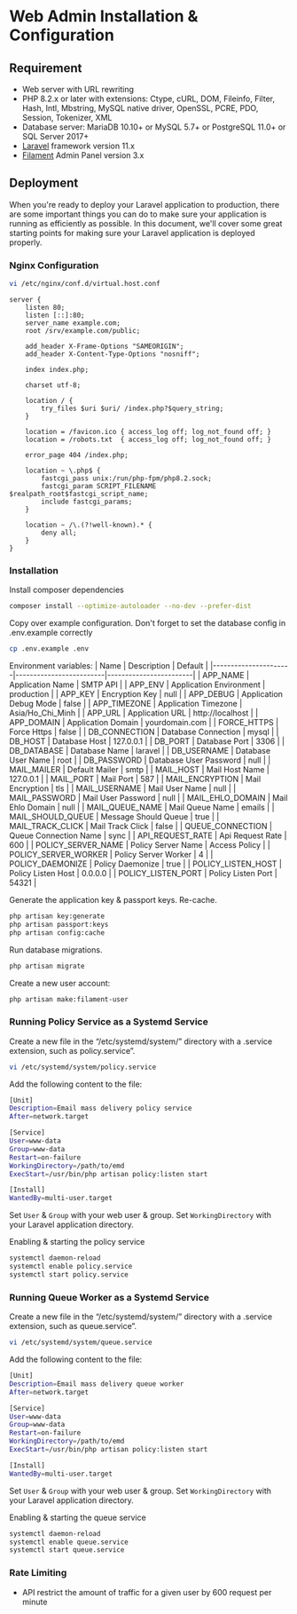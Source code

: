 Web Admin Installation & Configuration
======================================

## Requirement
* Web server with URL rewriting
* PHP 8.2.x or later with extensions: Ctype, cURL, DOM, Fileinfo, Filter, Hash, Intl,
Mbstring, MySQL native driver, OpenSSL, PCRE, PDO, Session, Tokenizer, XML
* Database server: MariaDB 10.10+ or MySQL 5.7+ or PostgreSQL 11.0+ or SQL Server 2017+
* [Laravel](https://laravel.com) framework version 11.x
* [Filament](https://filamentphp.com) Admin Panel version 3.x

## Deployment
When you're ready to deploy your Laravel application to production,
there are some important things you can do to make sure your
application is running as efficiently as possible.
In this document, we'll cover some great starting points
for making sure your Laravel application is deployed properly.

### Nginx Configuration
```sh
vi /etc/nginx/conf.d/virtual.host.conf
```

```nginx
server {
    listen 80;
    listen [::]:80;
    server_name example.com;
    root /srv/example.com/public;
 
    add_header X-Frame-Options "SAMEORIGIN";
    add_header X-Content-Type-Options "nosniff";
 
    index index.php;
 
    charset utf-8;
 
    location / {
        try_files $uri $uri/ /index.php?$query_string;
    }
 
    location = /favicon.ico { access_log off; log_not_found off; }
    location = /robots.txt  { access_log off; log_not_found off; }
 
    error_page 404 /index.php;

    location ~ \.php$ {
        fastcgi_pass unix:/run/php-fpm/php8.2.sock;
        fastcgi_param SCRIPT_FILENAME $realpath_root$fastcgi_script_name;
        include fastcgi_params;
    }
 
    location ~ /\.(?!well-known).* {
        deny all;
    }
}
```

### Installation
Install composer dependencies
```sh
composer install --optimize-autoloader --no-dev --prefer-dist
```

Copy over example configuration.
Don't forget to set the database config in .env.example correctly
```sh
cp .env.example .env
```

Environment variables:
| Name                 | Description             | Default                |
|----------------------|-------------------------|------------------------|
| APP_NAME             | Application Name        | SMTP API               |
| APP_ENV              | Application Environment | production             |
| APP_KEY              | Encryption Key          | null                   |
| APP_DEBUG            | Application Debug Mode  | false                  |
| APP_TIMEZONE         | Application Timezone    | Asia/Ho_Chi_Minh       |
| APP_URL              | Application URL         | http://localhost       |
| APP_DOMAIN           | Application Domain      | yourdomain.com         |
| FORCE_HTTPS          | Force Https             | false                  |
| DB_CONNECTION        | Database Connection     | mysql                  |
| DB_HOST              | Database Host           | 127.0.0.1              |
| DB_PORT              | Database Port           | 3306                   |
| DB_DATABASE          | Database Name           | laravel                |
| DB_USERNAME          | Database User Name      | root                   |
| DB_PASSWORD          | Database User Password  | null                   |
| MAIL_MAILER          | Default Mailer          | smtp                   |
| MAIL_HOST            | Mail Host Name          | 127.0.0.1              |
| MAIL_PORT            | Mail Port               | 587                    |
| MAIL_ENCRYPTION      | Mail Encryption         | tls                    |
| MAIL_USERNAME        | Mail User Name          | null                   |
| MAIL_PASSWORD        | Mail User Password      | null                   |
| MAIL_EHLO_DOMAIN     | Mail Ehlo Domain        | null                   |
| MAIL_QUEUE_NAME      | Mail Queue Name         | emails                 |
| MAIL_SHOULD_QUEUE    | Message Should Queue    | true                   |
| MAIL_TRACK_CLICK     | Mail Track Click        | false                  |
| QUEUE_CONNECTION     | Queue Connection Name   | sync                   |
| API_REQUEST_RATE     | Api Request Rate        | 600                    |
| POLICY_SERVER_NAME   | Policy Server Name      | Access Policy          |
| POLICY_SERVER_WORKER | Policy Server Worker    | 4                      |
| POLICY_DAEMONIZE     | Policy Daemonize        | true                   |
| POLICY_LISTEN_HOST   | Policy Listen Host      | 0.0.0.0                |
| POLICY_LISTEN_PORT   | Policy Listen Port      | 54321                  |

Generate the application key & passport keys. Re-cache.
```sh
php artisan key:generate
php artisan passport:keys
php artisan config:cache
```

Run database migrations.
```sh
php artisan migrate
```

Create a new user account:
```sh
php artisan make:filament-user
```

### Running Policy Service as a Systemd Service
Create a new file in the “/etc/systemd/system/” directory with a .service extension,
such as policy.service”.
```sh
vi /etc/systemd/system/policy.service 
```
Add the following content to the file:
```sh
[Unit]
Description=Email mass delivery policy service
After=network.target

[Service]
User=www-data
Group=www-data
Restart=on-failure
WorkingDirectory=/path/to/emd
ExecStart=/usr/bin/php artisan policy:listen start

[Install]
WantedBy=multi-user.target
```
Set `User` & `Group` with your web user & group.
Set `WorkingDirectory` with your Laravel application directory.

Enabling & starting the policy service
```sh
systemctl daemon-reload
systemctl enable policy.service
systemctl start policy.service
```

### Running Queue Worker as a Systemd Service
Create a new file in the “/etc/systemd/system/” directory with a .service extension,
such as queue.service”.
```sh
vi /etc/systemd/system/queue.service 
```
Add the following content to the file:
```sh
[Unit]
Description=Email mass delivery queue worker
After=network.target

[Service]
User=www-data
Group=www-data
Restart=on-failure
WorkingDirectory=/path/to/emd
ExecStart=/usr/bin/php artisan policy:listen start

[Install]
WantedBy=multi-user.target
```

Set `User` & `Group` with your web user & group.
Set `WorkingDirectory` with your Laravel application directory.

Enabling & starting the queue service
```sh
systemctl daemon-reload
systemctl enable queue.service
systemctl start queue.service
```

### Rate Limiting
* API restrict the amount of traffic for a given user by 600 request per minute
